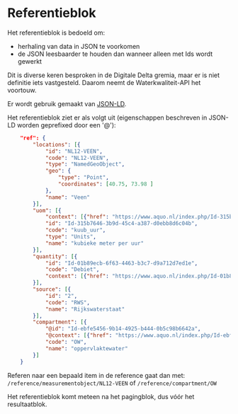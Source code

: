 # Referentieblok

Het referentieblok is bedoeld om:

- herhaling van data in JSON te voorkomen
- de JSON leesbaarder te houden dan wanneer alleen met Ids wordt gewerkt

Dit is diverse keren besproken in de Digitale Delta gremia, maar er is niet definitie iets vastgesteld. Daarom neemt de Waterkwaliteit-API het voortouw.

Er wordt gebruik gemaakt van [JSON-LD](https://json-ld.org/).

Het referentieblok ziet er als volgt uit (eigenschappen beschreven in JSON-LD worden geprefixed door een '@'):

``` json
    "ref": {
        "locations": [{
            "id": "NL12-VEEN",
            "code": "NL12-VEEN",
            "type": "NamedGeoObject",
            "geo": {
                "type": "Point",
                "coordinates": [40.75, 73.98 ]
            },
            "name": "Veen"
        }],
        "uom": [{
            "context": [{"href": "https://www.aquo.nl/index.php/Id-315b7646-3b9d-45c4-a387-d0ebb8d6c04b"}],
            "id": "Id-315b7646-3b9d-45c4-a387-d0ebb8d6c04b",
            "code": "kuub_uur",
            "type": "Units",
            "name": "kubieke meter per uur"
        }],
        "quantity": [{
            "id": "Id-01b89ecb-6f63-4463-b3c7-d9a712d7ed1e",
            "code": "Debiet",
            "context": [{"href": "https://www.aquo.nl/index.php/Id-01b89ecb-6f63-4463-b3c7-d9a712d7ed1e"}]
        }],
        "source": [{
            "id": "2",
            "code": "RWS",
            "name": "Rijkswaterstaat"
        }],
        "compartment": [{
            "@id": "Id-ebfe5456-9b14-4925-b444-0b5c98b6642a",
            "@context": [{"href": "https://www.aquo.nl/index.php/Id-ebfe5456-9b14-4925-b444-0b5c98b6642a"}],
            "code": "OW",
            "name": "oppervlaktewater"
        }]
    }
```

Referen naar een bepaald item in de reference gaat dan met:
```/reference/measurementobject/NL12-VEEN``` of ```/reference/compartment/OW```

Het referentieblok komt meteen na het pagingblok, dus vóór het resultaatblok.

